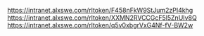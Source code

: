 https://intranet.alxswe.com/rltoken/F458nFkW9StJum2zPI4khg
https://intranet.alxswe.com/rltoken/XXMN2RVCCGcF5l5ZnUIv8Q
https://intranet.alxswe.com/rltoken/q5v0xbgrVxG4Nf-fV-BW2w
